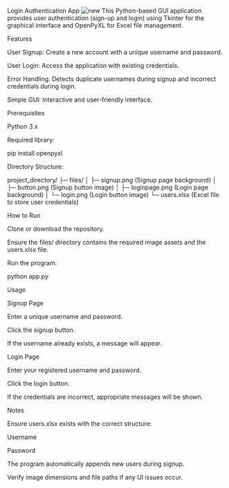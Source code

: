 Login Authentication App
![new](https://github.com/user-attachments/assets/7a272e64-9775-482f-bb3f-52745d7db6db)
This Python-based GUI application provides user authentication (sign-up and login) using Tkinter for the graphical interface and OpenPyXL for Excel file management.


Features

User Signup: Create a new account with a unique username and password.

User Login: Access the application with existing credentials.

Error Handling: Detects duplicate usernames during signup and incorrect credentials during login.

Simple GUI: Interactive and user-friendly interface.

Prerequisites

Python 3.x

Required library:

pip install openpyxl

Directory Structure:

project_directory/
├─ files/
│   ├─ signup.png (Signup page background)
│   ├─ button.png (Signup button image)
│   ├─ loginpage.png (Login page background)
│   └─ login.png (Login button image)
└─ users.xlsx (Excel file to store user credentials)

How to Run

Clone or download the repository.

Ensure the files/ directory contains the required image assets and the users.xlsx file.

Run the program:

python app.py

Usage

Signup Page

Enter a unique username and password.

Click the signup button.

If the username already exists, a message will appear.

Login Page

Enter your registered username and password.

Click the login button.

If the credentials are incorrect, appropriate messages will be shown.

Notes

Ensure users.xlsx exists with the correct structure:

Username

Password

The program automatically appends new users during signup.

Verify image dimensions and file paths if any UI issues occur.
